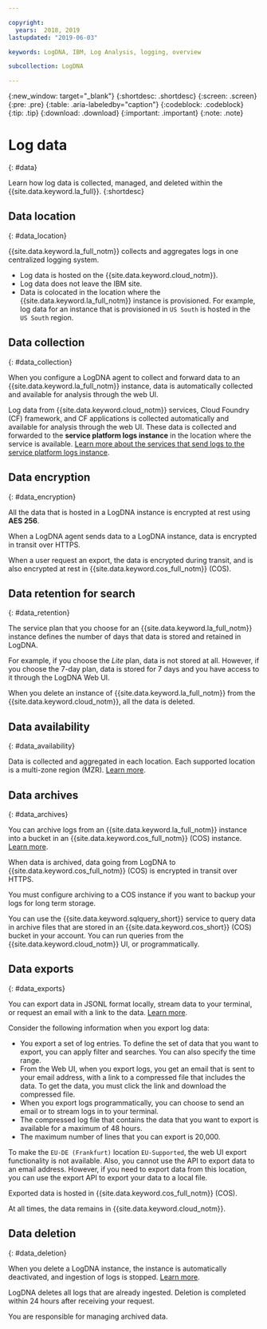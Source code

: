 ```yaml
---

copyright:
  years:  2018, 2019
lastupdated: "2019-06-03"

keywords: LogDNA, IBM, Log Analysis, logging, overview

subcollection: LogDNA

---
```


{:new_window: target="_blank"}
{:shortdesc: .shortdesc}
{:screen: .screen}
{:pre: .pre}
{:table: .aria-labeledby="caption"}
{:codeblock: .codeblock}
{:tip: .tip}
{:download: .download}
{:important: .important}
{:note: .note}

# Log data
{: #data}

Learn how log data is collected, managed, and deleted within the {{site.data.keyword.la_full}}.
{:shortdesc}


## Data location
{: #data_location}

{{site.data.keyword.la_full_notm}} collects and aggregates logs in one centralized logging system.

* Log data is hosted on the {{site.data.keyword.cloud_notm}}.
* Log data does not leave the IBM site.
* Data is colocated in the location where the {{site.data.keyword.la_full_notm}} instance is provisioned. For example, log data for an instance that is provisioned in `US South` is hosted in the `US South` region.


## Data collection
{: #data_collection}

When you configure a LogDNA agent to collect and forward data to an {{site.data.keyword.la_full_notm}} instance, data is automatically collected and available for analysis through the web UI.

Log data from {{site.data.keyword.cloud_notm}} services, Cloud Foundry (CF) framework, and CF applications is collected automatically and available for analysis through the web UI. These data is collected and forwarded to the **service platform logs instance** in the location where the service is available. [Learn more about the services that send logs to the service platform logs instance](/docs/services/Log-Analysis-with-LogDNA?topic=LogDNA-cloud_services).

## Data encryption
{: #data_encryption}

All the data that is hosted in a LogDNA instance is encrypted at rest using **AES 256**.

When a LogDNA agent sends data to a LogDNA instance, data is encrypted in transit over HTTPS.

When a user request an export, the data is encrypted during transit, and is also encrypted at rest in {{site.data.keyword.cos_full_notm}} (COS).


## Data retention for search
{: #data_retention}

The service plan that you choose for an {{site.data.keyword.la_full_notm}} instance defines the number of days that data is stored and retained in LogDNA. 

For example, if you choose the *Lite* plan, data is not stored at all. However, if you choose the 7-day plan, data is stored for 7 days and you have access to it through the LogDNA Web UI.

When you delete an instance of {{site.data.keyword.la_full_notm}} from the {{site.data.keyword.cloud_notm}}, all the data is deleted.

## Data availability
{: #data_availability}

Data is collected and aggregated in each location. Each supported location is a multi-zone region (MZR). [Learn more](/docs/services/Log-Analysis-with-LogDNA?topic=LogDNA-regions).

## Data archives
{: #data_archives}

You can archive logs from an {{site.data.keyword.la_full_notm}} instance into a bucket in an {{site.data.keyword.cos_full_notm}} (COS) instance. [Learn more](/docs/services/Log-Analysis-with-LogDNA?topic=LogDNA-archiving).

When data is archived, data going from LogDNA to {{site.data.keyword.cos_full_notm}} (COS) is encrypted in transit over HTTPS.

You must configure archiving to a COS instance if you want to backup your logs for long term storage.

You can use the {{site.data.keyword.sqlquery_short}} service to query data in archive files that are stored in an {{site.data.keyword.cos_short}} (COS) bucket in your account. You can run queries from the {{site.data.keyword.cloud_notm}} UI, or programmatically.

## Data exports
{: #data_exports}

You can export data in JSONL format locally, stream data to your terminal, or request an email with a link to the data. [Learn more](/docs/services/Log-Analysis-with-LogDNA?topic=LogDNA-export).

Consider the following information when you export log data:
* You export a set of log entries. To define the set of data that you want to export, you can apply filter and searches. You can also specify the time range. 
* From the Web UI, when you export logs, you get an email that is sent to your email address, with a link to a compressed file that includes the data. To get the data, you must click the link and download the compressed file.
* When you export logs programmatically, you can choose to send an email or to stream logs in to your terminal.
* The compressed log file that contains the data that you want to export is available for a maximum of 48 hours. 
* The maximum number of lines that you can export is 20,000.

To make the `EU-DE (Frankfurt)` location `EU-Supported`, the web UI export functionality is not available. Also, you cannot use the API to export data to an email address. However, if you need to export data from this location, you can use the export API to export your data to a local file.

Exported data is hosted in {{site.data.keyword.cos_full_notm}} (COS).

At all times, the data remains in {{site.data.keyword.cloud_notm}}.

## Data deletion
{: #data_deletion}

When you delete a LogDNA instance, the instance is automatically deactivated, and ingestion of logs is stopped. [Learn more](/docs/services/Log-Analysis-with-LogDNA?topic=LogDNA-remove).

LogDNA deletes all logs that are already ingested. Deletion is completed within 24 hours after receiving your request.

You are responsible for managing archived data. 


